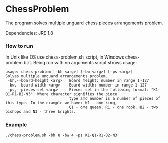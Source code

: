 ChessProblem
============

The program solves multiple unguard chess pieces arrangements problem.

Dependencies: JRE 1.8

### How to run

In Unix like OS use chess-problem.sh script, in Windows chess-problem.bat.
Being run with no arguments script shows usage:

```shell
usage: chess-problem [-bh <arg>] [-bw <arg>] [-ps <arg>]
Solves multiple unguard arrangements problem.
 -bh,--board-height <arg>   Board height: number in range 1-127
 -bw,--board-width <arg>    Board width: number in range 1-127
 -ps,--pieces-set <arg>     Pieces set in the following format: "K1-Q1-R1-B2-N3". Where character signifies the piece
                            type and number is a number of pieces of this type. In the example we have: K1 - one king,
                            Q1 - one queen, R1 - one rook, B2 - two bishops and N3 - three knights.
```

### Example

```shell
./chess-problem.sh -bh 8 -bw 4 -ps K1-Q1-R1-B2-N3
```






